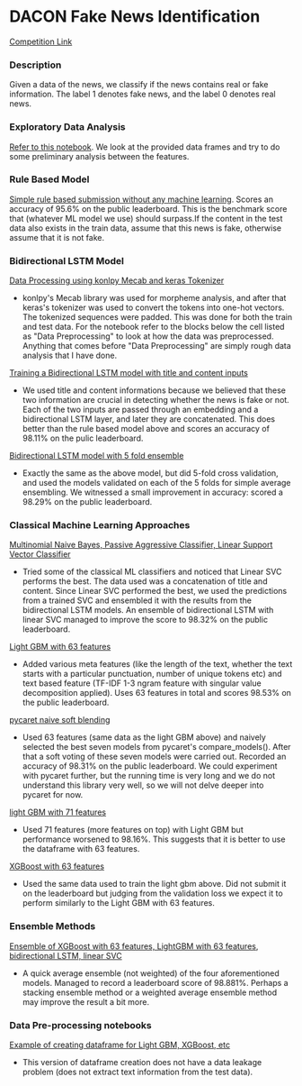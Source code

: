 # DACON Fake News Identification

[Competition Link](https://dacon.io/competitions/official/235658/overview/)

### Description 
Given a data of the news, we classify if the news contains real or fake information. 
The label 1 denotes fake news, and the label 0 denotes real news. 

### Exploratory Data Analysis 
[Refer to this notebook](https://github.com/puzzlecollector/DACON-fake-news-identification/blob/main/Exploratory%20Data%20Analysis.ipynb). We look at the provided data frames and try to do some preliminary analysis between the features. 

### Rule Based Model 
[Simple rule based submission without any machine learning](https://github.com/puzzlecollector/DACON-fake-news-identification/blob/main/Rule%20Based%20Model.ipynb). Scores an accuracy of 95.6% on the public leaderboard. This is the benchmark score that (whatever ML model we use) should surpass.If the content in the test data also exists in the train data, assume that this news is fake, otherwise assume that it is not fake.  

### Bidirectional LSTM Model 
[Data Processing using konlpy Mecab and keras Tokenizer](https://github.com/puzzlecollector/DACON-fake-news-identification/blob/main/Data%20Inspect.ipynb) 
- konlpy's Mecab library was used for morpheme analysis, and after that keras's tokenizer was used to convert the tokens into one-hot vectors. The tokenized sequences were padded. This was done for both the train and test data. For the notebook refer to the blocks below the cell listed as "Data Preprocessing" to look at how the data was preprocessed. Anything that comes before "Data Preprocessing" are simply rough data analysis that I have done.  

[Training a Bidirectional LSTM model with title and content inputs](https://github.com/puzzlecollector/DACON-fake-news-identification/blob/main/fintech_nlp.ipynb) 
- We used title and content informations because we believed that these two information are crucial in detecting whether the news is fake or not. Each of the two inputs are passed through an embedding and a bidirectional LSTM layer, and later they are concatenated. This does better than the rule based model above and scores an accuracy of 98.11% on the pulic leaderboard. 

[Bidirectional LSTM model with 5 fold ensemble](https://github.com/puzzlecollector/DACON-fake-news-identification/blob/main/bidirectional_5_fold.ipynb) 
- Exactly the same as the above model, but did 5-fold cross validation, and used the models validated on each of the 5 folds for simple average ensembling. We witnessed a small improvement in accuracy: scored a 98.29% on the public leaderboard.   

### Classical Machine Learning Approaches  
[Multinomial Naive Bayes, Passive Aggressive Classifier, Linear Support Vector Classifier](https://github.com/puzzlecollector/DACON-fake-news-identification/blob/main/ML%20methods.ipynb) 
- Tried some of the classical ML classifiers and noticed that Linear SVC performs the best. The data used was a concatenation of title and content. Since Linear SVC performed the best, we used the predictions from a trained SVC and ensembled it with the results from the bidirectional LSTM models. An ensemble of bidirectional LSTM with linear SVC managed to improve the score to 98.32% on the public leaderboard.   

[Light GBM with 63 features](https://github.com/puzzlecollector/DACON-fake-news-identification/blob/main/LGBM_63_features.ipynb)
- Added various meta features (like the length of the text, whether the text starts with a particular punctuation, number of unique tokens etc) and text based feature (TF-IDF 1-3 ngram feature with singular value decomposition applied). Uses 63 features in total and scores 98.53% on the public leaderboard. 

[pycaret naive soft blending](https://github.com/puzzlecollector/DACON-fake-news-identification/blob/main/pycaret_naive_softblending.ipynb) 
- Used 63 features (same data as the light GBM above) and naively selected the best seven models from pycaret's compare_models(). After that a soft voting of these seven models were carried out. Recorded an accuracy of 98.31% on the public leaderboard. We could experiment with pycaret further, but the running time is very long and we do not understand this library very well, so we will not delve deeper into pycaret for now.  

[light GBM with 71 features](https://github.com/puzzlecollector/DACON-fake-news-identification/blob/main/lightgbm%20more%20features.ipynb)
- Used 71 features (more features on top) with Light GBM but performance worsened to 98.16%. This suggests that it is better to use the dataframe with 63 features.  

[XGBoost with 63 features](https://github.com/puzzlecollector/DACON-fake-news-identification/blob/main/xgboost.ipynb)
- Used the same data used to train the light gbm above. Did not submit it on the leaderboard but judging from the validation loss we expect it to perform similarly to the Light GBM with 63 features. 

### Ensemble Methods 
[Ensemble of XGBoost with 63 features, LightGBM with 63 features, bidirectional LSTM, linear SVC](https://github.com/puzzlecollector/DACON-fake-news-identification/blob/main/probability%20ensembles.ipynb)  
- A quick average ensemble (not weighted) of the four aforementioned models. Managed to record a leaderboard score of 98.881%. Perhaps a stacking ensemble method or a weighted average ensemble method may improve the result a bit more.  

### Data Pre-processing notebooks 
[Example of creating dataframe for Light GBM, XGBoost, etc](https://github.com/puzzlecollector/DACON-fake-news-identification/blob/main/dataframe_no_data_leak.ipynb) 
- This version of dataframe creation does not have a data leakage problem (does not extract text information from the test data). 
